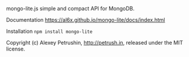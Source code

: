 mongo-lite.js simple and compact API for MongoDB.

Documentation https://al6x.github.io/mongo-lite/docs/index.html

Installation `npm install mongo-lite`

Copyright (c) Alexey Petrushin, http://petrush.in, released under the MIT license.
